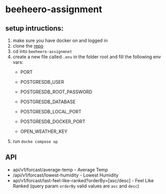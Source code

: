 # beeheero-assignment

## setup intructions:
1. make sure you have docker on and logged in
2. clone the [repo](git@github.com:eladm26/beeheero-assignment.git)
3. cd into `beeheero-assignmnet`
4. create a new file called `.env` in the folder root and fill the following env vars:
   - PORT
   - POSTGRESDB_USER
   - POSTGRESDB_ROOT_PASSWORD
   - POSTGRESDB_DATABASE
   - POSTGRESDB_LOCAL_PORT
   - POSTGRESDB_DOCKER_PORT

   - OPEN_WEATHER_KEY
5. run `docke compose up`

## API
- api/v1/forcast/average-temp - Average Temp
- /api/v1/forcast/lowest-humidity - Lowest Humidity
- api/v1/forcast/last-feel-like-ranked?orderBy=[asc/desc] - Feel Like Ranked (query param `orderBy` valid values are `asc` and `desc`)
